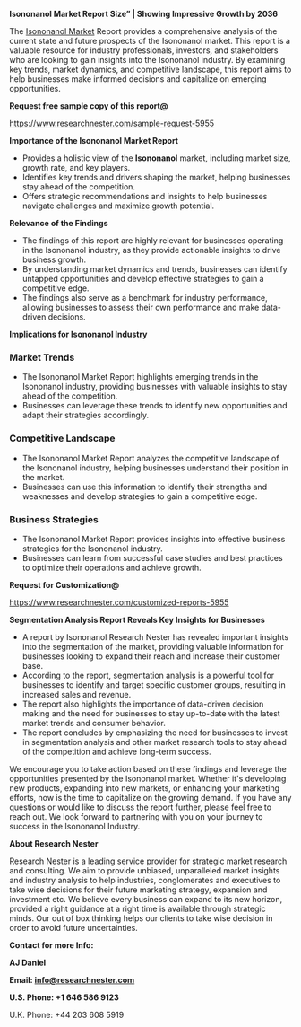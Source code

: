 ﻿<a name="_hlk168570615"></a><a name="_hlk168498031"></a>**Isononanol Market Report Size” | Showing Impressive Growth by 2036**

The [Isononanol Market](https://www.researchnester.com/reports/isononanol-market/5955) Report provides a comprehensive analysis of the current state and future prospects of the Isononanol market. This report is a valuable resource for industry professionals, investors, and stakeholders who are looking to gain insights into the Isononanol industry. By examining key trends, market dynamics, and competitive landscape, this report aims to help businesses make informed decisions and capitalize on emerging opportunities.

**Request free sample copy of this report@**

<https://www.researchnester.com/sample-request-5955> 

**Importance of the Isononanol Market Report**

- Provides a holistic view of the **Isononanol** market, including market size, growth rate, and key players.
- Identifies key trends and drivers shaping the market, helping businesses stay ahead of the competition.
- Offers strategic recommendations and insights to help businesses navigate challenges and maximize growth potential.

**Relevance of the Findings**

- The findings of this report are highly relevant for businesses operating in the Isononanol industry, as they provide actionable insights to drive business growth.
- By understanding market dynamics and trends, businesses can identify untapped opportunities and develop effective strategies to gain a competitive edge.
- The findings also serve as a benchmark for industry performance, allowing businesses to assess their own performance and make data-driven decisions.

**Implications for Isononanol Industry**
### **Market Trends**
- The Isononanol Market Report highlights emerging trends in the Isononanol industry, providing businesses with valuable insights to stay ahead of the competition.
- Businesses can leverage these trends to identify new opportunities and adapt their strategies accordingly.
### **Competitive Landscape**
- The Isononanol Market Report analyzes the competitive landscape of the Isononanol industry, helping businesses understand their position in the market.
- Businesses can use this information to identify their strengths and weaknesses and develop strategies to gain a competitive edge.
### **Business Strategies**
- The Isononanol Market Report provides insights into effective business strategies for the Isononanol industry.
- Businesses can learn from successful case studies and best practices to optimize their operations and achieve growth.

**Request for Customization@**

<https://www.researchnester.com/customized-reports-5955> 

**Segmentation Analysis Report Reveals Key Insights for Businesses**

- A report by Isononanol Research Nester has revealed important insights into the segmentation of the market, providing valuable information for businesses looking to expand their reach and increase their customer base.
- According to the report, segmentation analysis is a powerful tool for businesses to identify and target specific customer groups, resulting in increased sales and revenue.
- The report also highlights the importance of data-driven decision making and the need for businesses to stay up-to-date with the latest market trends and consumer behavior.
- The report concludes by emphasizing the need for businesses to invest in segmentation analysis and other market research tools to stay ahead of the competition and achieve long-term success.

We encourage you to take action based on these findings and leverage the opportunities presented by the Isononanol market. Whether it's developing new products, expanding into new markets, or enhancing your marketing efforts, now is the time to capitalize on the growing demand. If you have any questions or would like to discuss the report further, please feel free to reach out. We look forward to partnering with you on your journey to success in the Isononanol Industry.

**About Research Nester**

Research Nester is a leading service provider for strategic market research and consulting. We aim to provide unbiased, unparalleled market insights and industry analysis to help industries, conglomerates and executives to take wise decisions for their future marketing strategy, expansion and investment etc. We believe every business can expand to its new horizon, provided a right guidance at a right time is available through strategic minds. Our out of box thinking helps our clients to take wise decision in order to avoid future uncertainties.

**Contact for more Info:**

**AJ Daniel**

**Email: info@researchnester.com**

**U.S. Phone: +1 646 586 9123**

U.K. Phone: +44 203 608 5919



